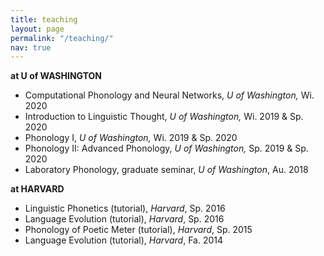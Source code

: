 ```yaml
---
title: teaching
layout: page
permalink: "/teaching/"
nav: true
---
```


**at U of WASHINGTON**

* Computational Phonology and Neural Networks, *U of Washington,* Wi. 2020
* Introduction to Linguistic Thought, *U of Washington,* Wi. 2019 & Sp. 2020 
* Phonology I, *U of Washington,*  Wi. 2019 & Sp. 2020 
* Phonology II: Advanced Phonology,  *U of Washington,* Sp. 2019 & Sp. 2020 
* Laboratory Phonology, graduate seminar,  *U of Washington*, Au. 2018


**at HARVARD**

*  Linguistic Phonetics (tutorial), *Harvard*, Sp. 2016
*  Language Evolution (tutorial), *Harvard*, Sp. 2016
*  Phonology of Poetic Meter (tutorial), *Harvard*, Sp. 2015
*  Language Evolution (tutorial), *Harvard*, Fa. 2014
